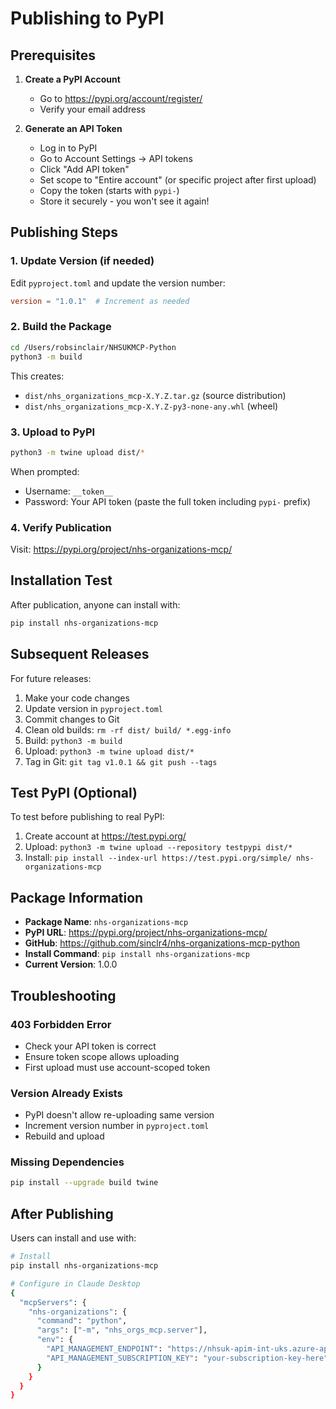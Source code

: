 # Publishing to PyPI

## Prerequisites

1. **Create a PyPI Account**
   - Go to https://pypi.org/account/register/
   - Verify your email address

2. **Generate an API Token**
   - Log in to PyPI
   - Go to Account Settings → API tokens
   - Click "Add API token"
   - Set scope to "Entire account" (or specific project after first upload)
   - Copy the token (starts with `pypi-`)
   - Store it securely - you won't see it again!

## Publishing Steps

### 1. Update Version (if needed)

Edit `pyproject.toml` and update the version number:
```toml
version = "1.0.1"  # Increment as needed
```

### 2. Build the Package

```bash
cd /Users/robsinclair/NHSUKMCP-Python
python3 -m build
```

This creates:
- `dist/nhs_organizations_mcp-X.Y.Z.tar.gz` (source distribution)
- `dist/nhs_organizations_mcp-X.Y.Z-py3-none-any.whl` (wheel)

### 3. Upload to PyPI

```bash
python3 -m twine upload dist/*
```

When prompted:
- Username: `__token__`
- Password: Your API token (paste the full token including `pypi-` prefix)

### 4. Verify Publication

Visit: https://pypi.org/project/nhs-organizations-mcp/

## Installation Test

After publication, anyone can install with:

```bash
pip install nhs-organizations-mcp
```

## Subsequent Releases

For future releases:

1. Make your code changes
2. Update version in `pyproject.toml`
3. Commit changes to Git
4. Clean old builds: `rm -rf dist/ build/ *.egg-info`
5. Build: `python3 -m build`
6. Upload: `python3 -m twine upload dist/*`
7. Tag in Git: `git tag v1.0.1 && git push --tags`

## Test PyPI (Optional)

To test before publishing to real PyPI:

1. Create account at https://test.pypi.org/
2. Upload: `python3 -m twine upload --repository testpypi dist/*`
3. Install: `pip install --index-url https://test.pypi.org/simple/ nhs-organizations-mcp`

## Package Information

- **Package Name**: `nhs-organizations-mcp`
- **PyPI URL**: https://pypi.org/project/nhs-organizations-mcp/
- **GitHub**: https://github.com/sinclr4/nhs-organizations-mcp-python
- **Install Command**: `pip install nhs-organizations-mcp`
- **Current Version**: 1.0.0

## Troubleshooting

### 403 Forbidden Error
- Check your API token is correct
- Ensure token scope allows uploading
- First upload must use account-scoped token

### Version Already Exists
- PyPI doesn't allow re-uploading same version
- Increment version number in `pyproject.toml`
- Rebuild and upload

### Missing Dependencies
```bash
pip install --upgrade build twine
```

## After Publishing

Users can install and use with:

```bash
# Install
pip install nhs-organizations-mcp

# Configure in Claude Desktop
{
  "mcpServers": {
    "nhs-organizations": {
      "command": "python",
      "args": ["-m", "nhs_orgs_mcp.server"],
      "env": {
        "API_MANAGEMENT_ENDPOINT": "https://nhsuk-apim-int-uks.azure-api.net/service-search",
        "API_MANAGEMENT_SUBSCRIPTION_KEY": "your-subscription-key-here"
      }
    }
  }
}
```
